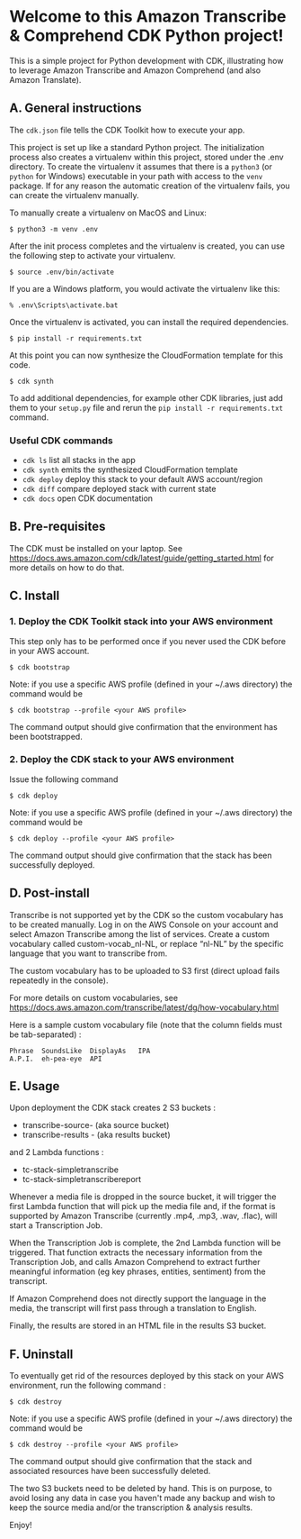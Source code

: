 
# Welcome to this Amazon Transcribe & Comprehend CDK Python project!

This is a simple project for Python development with CDK, illustrating how to leverage Amazon Transcribe and Amazon Comprehend (and also Amazon Translate).

## A. General instructions

The `cdk.json` file tells the CDK Toolkit how to execute your app.

This project is set up like a standard Python project.  The initialization
process also creates a virtualenv within this project, stored under the .env
directory.  To create the virtualenv it assumes that there is a `python3`
(or `python` for Windows) executable in your path with access to the `venv`
package. If for any reason the automatic creation of the virtualenv fails,
you can create the virtualenv manually.

To manually create a virtualenv on MacOS and Linux:

```
$ python3 -m venv .env
```

After the init process completes and the virtualenv is created, you can use the following
step to activate your virtualenv.

```
$ source .env/bin/activate
```

If you are a Windows platform, you would activate the virtualenv like this:

```
% .env\Scripts\activate.bat
```

Once the virtualenv is activated, you can install the required dependencies.

```
$ pip install -r requirements.txt
```

At this point you can now synthesize the CloudFormation template for this code.

```
$ cdk synth
```

To add additional dependencies, for example other CDK libraries, just add
them to your `setup.py` file and rerun the `pip install -r requirements.txt`
command.

### Useful CDK commands 

 * `cdk ls`          list all stacks in the app
 * `cdk synth`       emits the synthesized CloudFormation template
 * `cdk deploy`      deploy this stack to your default AWS account/region
 * `cdk diff`        compare deployed stack with current state
 * `cdk docs`        open CDK documentation


## B.	Pre-requisites
The CDK must be installed on your laptop.
See https://docs.aws.amazon.com/cdk/latest/guide/getting_started.html for more details on how to do that.

## C.	Install

### 1.	Deploy the CDK Toolkit stack into your AWS environment
This step only has to be performed once if you never used the CDK before in your AWS account.

```
$ cdk bootstrap  
```

Note: if you use a specific AWS profile (defined in your ~/.aws directory) the command would be 

```
$ cdk bootstrap --profile <your AWS profile>
```

The command output should give confirmation that the environment has been bootstrapped.
 

### 2.	Deploy the CDK stack to your AWS environment
Issue the following command 

```
$ cdk deploy
```

Note: if you use a specific AWS profile (defined in your ~/.aws directory) the command would be 

```
$ cdk deploy --profile <your AWS profile>
```

The command output should give confirmation that the stack has been successfully deployed.
 

## D.	Post-install
Transcribe is not supported yet by the CDK so the custom vocabulary has to be created manually.
Log in on the AWS Console on your account and select Amazon Transcribe among the list of services.
Create a custom vocabulary called custom-vocab_nl-NL, or replace “nl-NL” by the specific language that you want to transcribe from.
 
The custom vocabulary has to be uploaded to S3 first (direct upload fails repeatedly in the console).

For more details on custom vocabularies, see https://docs.aws.amazon.com/transcribe/latest/dg/how-vocabulary.html 

Here is a sample custom vocabulary file (note that the column fields must be tab-separated) :

```
Phrase	SoundsLike	DisplayAs	IPA
A.P.I.	eh-pea-eye	API
```


## E. Usage

Upon deployment the CDK stack creates 2 S3 buckets : 
- transcribe-source-<random-string> (aka source bucket)
- transcribe-results -<random-string> (aka results bucket)

and 2 Lambda functions :
- tc-stack-simpletranscribe<ID1>
- tc-stack-simpletranscribereport<ID2>

Whenever a media file is dropped in the source bucket, it will trigger the first Lambda function that will pick up the media file and, if the format is supported by Amazon Transcribe (currently .mp4, .mp3, .wav, .flac), will start a Transcription Job.

When the Transcription Job is complete, the 2nd Lambda function will be triggered. That function extracts the necessary information from the Transcription Job, and calls Amazon Comprehend to extract further meaningful information (eg key phrases, entities, sentiment) from the transcript. 

If Amazon Comprehend does not directly support the language in the media, the transcript will first pass through a translation to English.

Finally, the results are stored in an HTML file in the results S3 bucket.


## F. Uninstall

To eventually get rid of the resources deployed by this stack on your AWS environment, run the following command :

```
$ cdk destroy
```

Note: if you use a specific AWS profile (defined in your ~/.aws directory) the command would be 

```
$ cdk destroy --profile <your AWS profile>
```

The command output should give confirmation that the stack and associated resources have been successfully deleted.

The two S3 buckets need to be deleted by hand. This is on purpose, to avoid losing any data in case you haven't made any backup and wish to keep the source media and/or the transcription & analysis results.


Enjoy!
